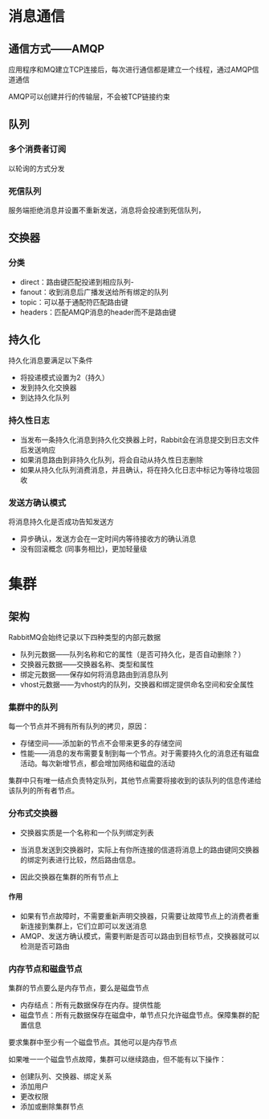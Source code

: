 # 消息通信

## 通信方式——AMQP

应用程序和MQ建立TCP连接后，每次进行通信都是建立一个线程，通过AMQP信道通信

AMQP可以创建并行的传输层，不会被TCP链接约束

## 队列

### 多个消费者订阅

以轮询的方式分发

### 死信队列

服务端拒绝消息并设置不重新发送，消息将会投递到死信队列，

## 交换器

### 分类

- direct：路由键匹配投递到相应队列-
- fanout：收到消息后广播发送给所有绑定的队列
- topic：可以基于通配符匹配路由键
- headers：匹配AMQP消息的header而不是路由键

## 持久化

持久化消息要满足以下条件

- 将投递模式设置为2（持久）
- 发到持久化交换器
- 到达持久化队列

### 持久性日志

- 当发布一条持久化消息到持久化交换器上时，Rabbit会在消息提交到日志文件后发送响应
- 如果消息路由到非持久化队列，将会自动从持久性日志删除
- 如果从持久化队列消费消息，并且确认，将在持久化日志中标记为等待垃圾回收

### 发送方确认模式

将消息持久化是否成功告知发送方

- 异步确认，发送方会在一定时间内等待接收方的确认消息
- 没有回滚概念 (同事务相比)，更加轻量级

# 集群

## 架构

RabbitMQ会始终记录以下四种类型的内部元数据

- 队列元数据——队列名称和它的属性（是否可持久化，是否自动删除？）
- 交换器元数据——交换器名称、类型和属性
- 绑定元数据——保存如何将消息路由到消息队列
- vhost元数据——为vhost内的队列，交换器和绑定提供命名空间和安全属性

### 集群中的队列

每一个节点并不拥有所有队列的拷贝，原因：

- 存储空间——添加新的节点不会带来更多的存储空间
- 性能——消息的发布需要复制到每一个节点。对于需要持久化的消息还有磁盘活动。每次新增节点，都会增加网络和磁盘的活动

集群中只有唯一结点负责特定队列，其他节点需要将接收到的该队列的信息传递给该队列的所有者节点。

### 分布式交换器

- 交换器实质是一个名称和一个队列绑定列表

- 当消息发送到交换器时，实际上有你所连接的信道将消息上的路由键同交换器的绑定列表进行比较，然后路由信息。
- 因此交换器在集群的所有节点上

#### 作用

- 如果有节点故障时，不需要重新声明交换器，只需要让故障节点上的消费者重新连接到集群上，它们立即可以发送消息
- AMQP、发送方确认模式，需要判断是否可以路由到目标节点，交换器就可以检测是否可路由

### 内存节点和磁盘节点

集群的节点要么是内存节点，要么是磁盘节点

- 内存结点：所有元数据保存在内存。提供性能
- 磁盘节点：所有元数据保存在磁盘中，单节点只允许磁盘节点。保障集群的配置信息

要求集群中至少有一个磁盘节点。其他可以是内存节点

如果唯一一个磁盘节点故障，集群可以继续路由，但不能有以下操作：

- 创建队列、交换器、绑定关系
- 添加用户
- 更改权限
- 添加或删除集群节点                                                                                                                                                                                                                                                                                                                                              





